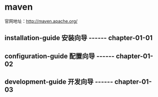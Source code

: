 # maven

官网地址：http://maven.apache.org/

## installation-guide   安装向导  ------ chapter-01-01

## configuration-guide   配置向导  ------ chapter-01-02


## development-guide   开发向导  ------ chapter-01-03



